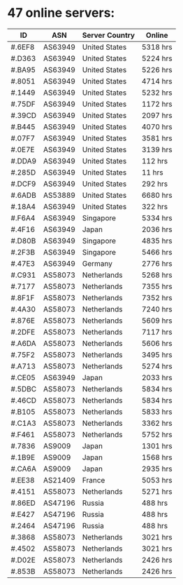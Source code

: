 # 47 online servers:

| ID | ASN | Server Country | Online |
| ------ | ------ | ------ | ------ |
| #.6EF8 | AS63949 | United States | 5318 hrs |
| #.D363 | AS63949 | United States | 5224 hrs |
| #.BA95 | AS63949 | United States | 5226 hrs |
| #.8051 | AS63949 | United States | 4714 hrs |
| #.1449 | AS63949 | United States | 5232 hrs |
| #.75DF | AS63949 | United States | 1172 hrs |
| #.39CD | AS63949 | United States | 2097 hrs |
| #.B445 | AS63949 | United States | 4070 hrs |
| #.07F7 | AS63949 | United States | 3581 hrs |
| #.0E7E | AS63949 | United States | 3139 hrs |
| #.DDA9 | AS63949 | United States | 112 hrs |
| #.285D | AS63949 | United States | 11 hrs |
| #.DCF9 | AS63949 | United States | 292 hrs |
| #.6ADB | AS53889 | United States | 6680 hrs |
| #.18A4 | AS63949 | United States | 322 hrs |
| #.F6A4 | AS63949 | Singapore | 5334 hrs |
| #.4F16 | AS63949 | Japan | 2036 hrs |
| #.D80B | AS63949 | Singapore | 4835 hrs |
| #.2F3B | AS63949 | Singapore | 5466 hrs |
| #.47E3 | AS63949 | Germany | 2776 hrs |
| #.C931 | AS58073 | Netherlands | 5268 hrs |
| #.7177 | AS58073 | Netherlands | 7355 hrs |
| #.8F1F | AS58073 | Netherlands | 7352 hrs |
| #.4A30 | AS58073 | Netherlands | 7240 hrs |
| #.876E | AS58073 | Netherlands | 5609 hrs |
| #.2DFE | AS58073 | Netherlands | 7117 hrs |
| #.A6DA | AS58073 | Netherlands | 5606 hrs |
| #.75F2 | AS58073 | Netherlands | 3495 hrs |
| #.A713 | AS58073 | Netherlands | 5274 hrs |
| #.CE05 | AS63949 | Japan | 2033 hrs |
| #.5DBC | AS58073 | Netherlands | 5834 hrs |
| #.46CD | AS58073 | Netherlands | 5834 hrs |
| #.B105 | AS58073 | Netherlands | 5833 hrs |
| #.C1A3 | AS58073 | Netherlands | 3362 hrs |
| #.F461 | AS58073 | Netherlands | 5752 hrs |
| #.7836 | AS9009 | Japan | 1301 hrs |
| #.1B9E | AS9009 | Japan | 1568 hrs |
| #.CA6A | AS9009 | Japan | 2935 hrs |
| #.EE38 | AS21409 | France | 5053 hrs |
| #.4151 | AS58073 | Netherlands | 5271 hrs |
| #.86ED | AS47196 | Russia | 488 hrs |
| #.E427 | AS47196 | Russia | 488 hrs |
| #.2464 | AS47196 | Russia | 488 hrs |
| #.3868 | AS58073 | Netherlands | 3021 hrs |
| #.4502 | AS58073 | Netherlands | 3021 hrs |
| #.D02E | AS58073 | Netherlands | 2426 hrs |
| #.853B | AS58073 | Netherlands | 2426 hrs |

